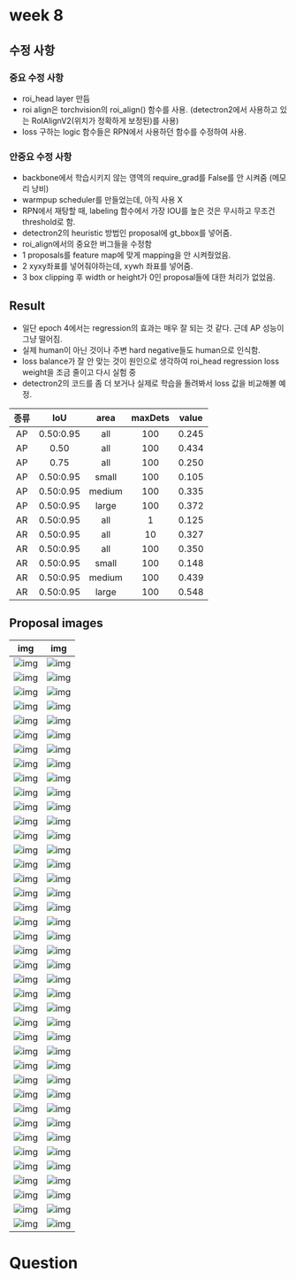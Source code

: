 # week 8

## 수정 사항

### 중요 수정 사항
- roi_head layer 만듬
- roi align은 torchvision의 roi_align() 함수를 사용. (detectron2에서 사용하고 있는 RoIAlignV2(위치가 정확하게 보정된)를 사용)
- loss 구하는 logic 함수들은 RPN에서 사용하던 함수를 수정하여 사용.

### 안중요 수정 사항
- backbone에서 학습시키지 않는 영역의 require_grad를 False를 안 시켜줌 (메모리 낭비)
- warmpup scheduler를 만들었는데, 아직 사용 X
- RPN에서 재탕할 때, labeling 함수에서 가장 IOU를 높은 것은 무시하고 무조건 threshold로 함.
- detectron2의 heuristic 방법인 proposal에 gt_bbox를 넣어줌.
- roi_align에서의 중요한 버그들을 수정함
- 1 proposals를 feature map에 맞게 mapping을 안 시켜줬었음.
- 2 xyxy좌표를 넣어줘야하는데, xywh 좌표를 넣어줌.
- 3 box clipping 후 width or height가 0인 proposal들에 대한 처리가 없었음.

## Result

- 일단 epoch 4에서는 regression의 효과는 매우 잘 되는 것 같다. 근데 AP 성능이 그냥 떨어짐.
- 실제 human이 아닌 것이나 주변 hard negative들도 human으로 인식함.
- loss balance가 잘 안 맞는 것이 원인으로 생각하여 roi_head regression loss weight을 조금 줄이고 다시 실험 중
- detectron2의 코드를 좀 더 보거나 실제로 학습을 돌려봐서 loss 값을 비교해볼 예정.

| 종류 |    IoU    |  area  |maxDets| value |
|:----:|:---------:|:------:|:-----:|:-----:|
|  AP  | 0.50:0.95 |  all   |  100  | 0.245 |
|  AP  | 0.50      |  all   |  100  | 0.434 |
|  AP  | 0.75      |  all   |  100  | 0.250 |
|  AP  | 0.50:0.95 | small  |  100  | 0.105 |
|  AP  | 0.50:0.95 | medium |  100  | 0.335 |
|  AP  | 0.50:0.95 | large  |  100  | 0.372 |
|  AR  | 0.50:0.95 |  all   |   1   | 0.125 |
|  AR  | 0.50:0.95 |  all   |   10  | 0.327 |
|  AR  | 0.50:0.95 |  all   |  100  | 0.350 |
|  AR  | 0.50:0.95 | small  |  100  | 0.148 |
|  AR  | 0.50:0.95 | medium |  100  | 0.439 |
|  AR  | 0.50:0.95 | large  |  100  | 0.548 |

## Proposal images

| img | img |
|:---:|:---:|
| ![img](./img/week8/test0.jpg) | ![img](./img/week8/test1.jpg) |
| ![img](./img/week8/test2.jpg) | ![img](./img/week8/test3.jpg) |
| ![img](./img/week8/test4.jpg) | ![img](./img/week8/test5.jpg) |
| ![img](./img/week8/test6.jpg) | ![img](./img/week8/test7.jpg) |
| ![img](./img/week8/test8.jpg) | ![img](./img/week8/test9.jpg) |
| ![img](./img/week8/test10.jpg) | ![img](./img/week8/test11.jpg) |
| ![img](./img/week8/test12.jpg) | ![img](./img/week8/test13.jpg) |
| ![img](./img/week8/test14.jpg) | ![img](./img/week8/test15.jpg) |
| ![img](./img/week8/test16.jpg) | ![img](./img/week8/test17.jpg) |
| ![img](./img/week8/test18.jpg) | ![img](./img/week8/test19.jpg) |
| ![img](./img/week8/test20.jpg) | ![img](./img/week8/test21.jpg) |
| ![img](./img/week8/test22.jpg) | ![img](./img/week8/test23.jpg) |
| ![img](./img/week8/test24.jpg) | ![img](./img/week8/test25.jpg) |
| ![img](./img/week8/test26.jpg) | ![img](./img/week8/test27.jpg) |
| ![img](./img/week8/test28.jpg) | ![img](./img/week8/test29.jpg) |
| ![img](./img/week8/test30.jpg) | ![img](./img/week8/test31.jpg) |
| ![img](./img/week8/test32.jpg) | ![img](./img/week8/test33.jpg) |
| ![img](./img/week8/test34.jpg) | ![img](./img/week8/test35.jpg) |
| ![img](./img/week8/test36.jpg) | ![img](./img/week8/test37.jpg) |
| ![img](./img/week8/test38.jpg) | ![img](./img/week8/test39.jpg) |
| ![img](./img/week8/test40.jpg) | ![img](./img/week8/test41.jpg) |
| ![img](./img/week8/test42.jpg) | ![img](./img/week8/test43.jpg) |
| ![img](./img/week8/test44.jpg) | ![img](./img/week8/test45.jpg) |
| ![img](./img/week8/test46.jpg) | ![img](./img/week8/test47.jpg) |
| ![img](./img/week8/test48.jpg) | ![img](./img/week8/test49.jpg) |
| ![img](./img/week8/test50.jpg) | ![img](./img/week8/test51.jpg) |
| ![img](./img/week8/test52.jpg) | ![img](./img/week8/test53.jpg) |
| ![img](./img/week8/test54.jpg) | ![img](./img/week8/test55.jpg) |
| ![img](./img/week8/test56.jpg) | ![img](./img/week8/test57.jpg) |
| ![img](./img/week8/test58.jpg) | ![img](./img/week8/test59.jpg) |
| ![img](./img/week8/test60.jpg) | ![img](./img/week8/test61.jpg) |
| ![img](./img/week8/test62.jpg) | ![img](./img/week8/test63.jpg) |
| ![img](./img/week8/test64.jpg) | ![img](./img/week8/test65.jpg) |
| ![img](./img/week8/test66.jpg) | ![img](./img/week8/test67.jpg) |
| ![img](./img/week8/test68.jpg) | ![img](./img/week8/test69.jpg) |
| ![img](./img/week8/test70.jpg) | ![img](./img/week8/test71.jpg) |
| ![img](./img/week8/test72.jpg) | ![img](./img/week8/test73.jpg) |
| ![img](./img/week8/test74.jpg) | ![img](./img/week8/test75.jpg) |
| ![img](./img/week8/test76.jpg) | ![img](./img/week8/test77.jpg) |
| ![img](./img/week8/test78.jpg) | ![img](./img/week8/test79.jpg) |

# Question
